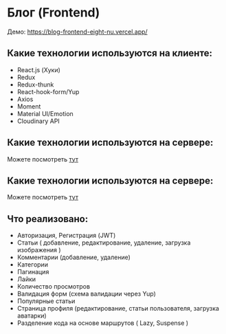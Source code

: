 # Блог (Frontend)

Демо:  https://blog-frontend-eight-nu.vercel.app/

## Какие технологии используются на клиенте:
- React.js (Хуки)
- Redux
- Redux-thunk
- React-hook-form/Yup
- Axios
- Moment
- Material UI/Emotion 
- Cloudinary API

## Какие технологии используются на сервере:
Можете посмотреть [тут](https://github.com/nurlan-dev-tiul/blog-backend)


## Какие технологии используются на сервере:
Можете посмотреть [тут](https://github.com/nurlan-dev-tiul/blog-backend)


## Что реализовано:
- Авторизация, Регистрация (JWT)
- Статьи ( добавление, редактирование, удаление, загрузка изображения )
- Комментарии (добавление, удаление)
- Категории
- Пагинация
- Лайки
- Количество просмотров
- Валидация форм (схема валидации через Yup)
- Популярные статьи
- Страница профиля (редактирование, статьи пользователя, загрузка аватарки)
- Разделение кода на основе маршрутов ( Lazy, Suspense )



